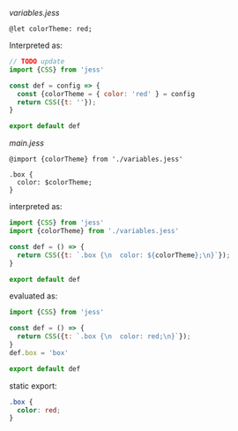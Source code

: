 
*variables.jess*
```less
@let colorTheme: red;
```
Interpreted as:
```js
// TODO update
import {CSS} from 'jess'

const def = config => {
  const {colorTheme = { color: 'red' } = config
  return CSS({t: ''});
}

export default def
```


*main.jess*
```less
@import {colorTheme} from './variables.jess'

.box {
  color: $colorTheme;
}
```
interpreted as:
```js
import {CSS} from 'jess'
import {colorTheme} from './variables.jess'

const def = () => {
  return CSS({t: `.box {\n  color: ${colorTheme};\n}`});
}

export default def
```
evaluated as: 
```js
import {CSS} from 'jess'

const def = () => {
  return CSS({t: `.box {\n  color: red;\n}`});
}
def.box = 'box'

export default def
```
static export:
```css
.box {
  color: red;
}
```
